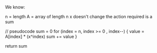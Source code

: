 We know:

n = length
A = array of length n
x doesn't change
the action required is a sum

// pseudocode
sum = 0
for (index = n, index >= 0 , index--) {
  value = A[index] * (x^index)
  sum += value
}

return sum
